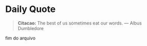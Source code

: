 # Daily Quote

> **Citacao:** The best of us sometimes eat our words.   — Albus Dumbledore

fim do arquivo